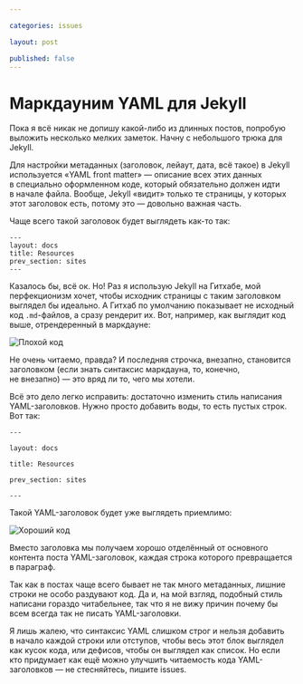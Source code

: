```yaml
---

categories: issues

layout: post

published: false
---
```


# Маркдауним YAML для Jekyll

Пока я всё никак не допишу какой-либо из длинных постов, попробую выложить несколько мелких заметок. Начну с небольшого трюка для Jekyll.

Для настройки метаданных (заголовок, лейаут, дата, всё такое) в Jekyll используется «YAML front matter» — описание всех этих данных в специально оформленном коде, который обязательно должен идти в начале файла. Вообще, Jekyll «видит» только те страницы, у которых этот заголовок есть, потому это — довольно важная часть.

Чаще всего такой заголовок будет выглядеть как-то так:

    ---
    layout: docs
    title: Resources
    prev_section: sites
    ---

Казалось бы, всё ок. Но! Раз я использую Jekyll на Гитхабе, мой перфекционизм хочет, чтобы исходник страницы с таким заголовком выглядел бы идеально. А Гитхаб по умолчанию показывает не исходный код `.md`-файлов, а сразу рендерит их. Вот, например, как выглядит код выше, отрендеренный в маркдауне:

![Плохой код][bad]

Не очень читаемо, правда? И последняя строчка, внезапно, становится заголовком (если знать синтаксис маркдауна, то, конечно, не внезапно) — это вряд ли то, чего мы хотели.

Всё это дело легко исправить: достаточно изменить стиль написания YAML-заголовков. Нужно просто добавить воды, то есть пустых строк. Вот так:

    ---
    
    layout: docs
    
    title: Resources
    
    prev_section: sites
    
    ---

Такой YAML-заголовок будет уже выглядеть приемлимо:

![Хороший код][good]

Вместо заголовка мы получаем хорошо отделённый от основного контента поста YAML-заголовок, каждая строка которого превращается в параграф.

Так как в постах чаще всего бывает не так много метаданных, лишние строки не особо раздувают код. Да и, на мой взгляд, подобный стиль написани гораздо читабельнее, так что я не вижу причин почему бы всем всегда так не писать YAML-заголовки.

Я лишь жалею, что синтаксис YAML слишком строг и нельзя добавить в начало каждой строки или отступов, чтобы весь этот блок выглядел как кусок кода, или дефисов, чтобы он выглядел как список. Но если кто придумает как ещё можно улучшить читаемость кода YAML-заголовков — не стесняйтесь, пишите issues.



[bad]: http://img-fotki.yandex.ru/get/6430/1076905.1/0_9789a_239b2fc2_orig.png
[good]: http://img-fotki.yandex.ru/get/5625/1076905.1/0_97899_16bfcbbf_orig.png